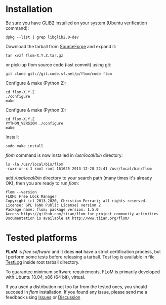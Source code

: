 # Installation

Be sure you have GLIB2 installed on your system (Ubuntu verification command):

    dpkg --list | grep libglib2.0-dev

Download the tarball from [SourceForge](https://sourceforge.net/projects/flom/files/) and expand it:

    tar xvzf flom-X.Y.Z.tar.gz

or pick-up flom source code (last commit) using git:

    git clone git://git.code.sf.net/p/flom/code flom

Configure & make (Python 2):

    cd flom-X.Y.Z    
    ./configure
    make

Configure & make (Python 3):

    cd flom-X.Y.Z    
    PYTHON_VERSION ./configure
    make

Install:

    sudo make install

*flom* command is now installed in */usr/local/bin* directory:

    ls -la /usr/local/bin/flom
    -rwxr-xr-x 1 root root 161625 2013-12-20 22:41 /usr/local/bin/flom

add */usr/local/bin* directory to your search path (many times it's already OK), then you are ready to run *flom*:

    flom --version
    FLOM: Free LOck Manager
    Copyright (c) 2013-2020, Christian Ferrari; all rights reserved.
    License: GPL (GNU Public License) version 2
    Package name: flom; package version: 1.5.0
    Access https://github.com/tiian/flom for project community activities
    Documentation is available at http://www.tiian.org/flom/

# Tested platforms

**FLoM** is *free software* and it does **not** have a strict certification process, but I perform some tests before releasing a tarball.
Test log is available in file [TestLog](https://github.com/tiian/flom/blob/master/TestLog) inside root tarball directory.

To guarantee minimum software requirements, FLoM is primarily developed with Ubuntu 10.04, x86 (64 bit), virtual.

If you used a distribution not too far from the tested ones, you should succeed in *flom* installation.
If you found any issue, please send me a feedback using [Issues](https://github.com/tiian/flom/issues) or [Discussion](https://sourceforge.net/p/flom/discussion/)
